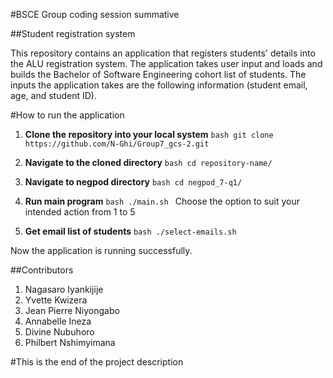 #BSCE Group coding session summative

##Student registration system

This repository contains an application that registers students' details into the ALU registration system. The application takes user input and loads and builds the Bachelor of Software Engineering cohort list of students. The inputs the application takes are the following information (student email, age, and student ID).

#How to run the application

1. **Clone the repository into your local system**
``bash
git clone https://github.com/N-Ghi/Group7_gcs-2.git
``

2. **Navigate to the cloned directory**
``bash
cd repository-name/
``

3. **Navigate to negpod directory**
``bash
cd negpod_7-q1/
``

4. **Run main program**
``bash
./main.sh
``
Choose the option to suit your intended action from 1 to 5

5. **Get email list of students**
``bash
./select-emails.sh
``

Now the application is running successfully.

##Contributors
1. Nagasaro Iyankijije
2. Yvette Kwizera
3. Jean Pierre Niyongabo
4. Annabelle Ineza
5. Divine Nubuhoro
6. Philbert Nshimyimana

#This is the end of the project description
